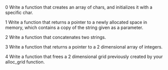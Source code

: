0 Write a function that creates an array of chars, and initializes it with a specific char.

1 Write a function that returns a pointer to a newly allocated space in memory, which contains a copy of the string given as a parameter.

2 Write a function that concatenates two strings.

3 Write a function that returns a pointer to a 2 dimensional array of integers.

4 Write a function that frees a 2 dimensional grid previously created by your alloc_grid function.
